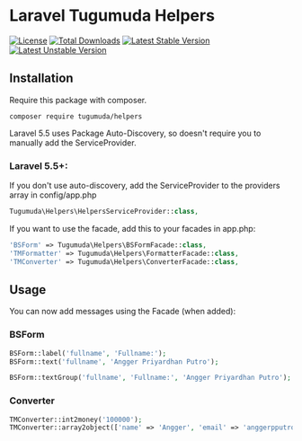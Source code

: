 # Laravel Tugumuda Helpers

[![License](https://poser.pugx.org/tugumuda/helpers/license)](https://packagist.org/packages/tugumuda/helpers)
[![Total Downloads](https://poser.pugx.org/tugumuda/helpers/downloads)](https://packagist.org/packages/tugumuda/helpers)
[![Latest Stable Version](https://poser.pugx.org/tugumuda/helpers/v/stable)](https://packagist.org/packages/tugumuda/helpers)
[![Latest Unstable Version](https://poser.pugx.org/tugumuda/helpers/v/unstable)](https://packagist.org/packages/tugumuda/helpers)

## Installation
Require this package with composer.

```shell
composer require tugumuda/helpers
```

Laravel 5.5 uses Package Auto-Discovery, so doesn't require you to manually add the ServiceProvider.

### Laravel 5.5+:

If you don't use auto-discovery, add the ServiceProvider to the providers array in config/app.php

```php
Tugumuda\Helpers\HelpersServiceProvider::class,
```

If you want to use the facade, add this to your facades in app.php:

```php
'BSForm' => Tugumuda\Helpers\BSFormFacade::class,
'TMFormatter' => Tugumuda\Helpers\FormatterFacade::class,
'TMConverter' => Tugumuda\Helpers\ConverterFacade::class,
```

## Usage

You can now add messages using the Facade (when added):

### BSForm
```php
BSForm::label('fullname', 'Fullname:');
BSForm::text('fullname', 'Angger Priyardhan Putro');

BSForm::textGroup('fullname', 'Fullname:', 'Angger Priyardhan Putro');
```

### Converter
```php
TMConverter::int2money('100000');
TMConverter::array2object(['name' => 'Angger', 'email' => 'anggerpputro@gmail.com']);
```
